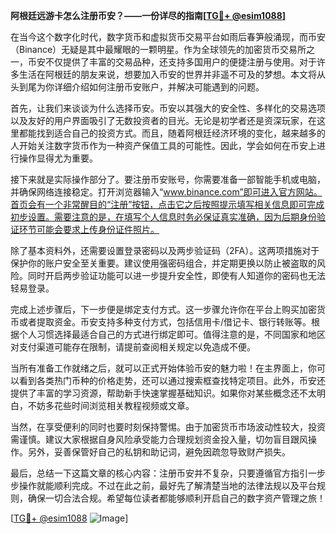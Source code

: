 **阿根廷远游卡怎么注册币安？——一份详尽的指南[[TG💪+ @esim1088](https://t.me/s/esim1088)]**

在当今这个数字化时代，数字货币和虚拟货币交易平台如雨后春笋般涌现，而币安（Binance）无疑是其中最耀眼的一颗明星。作为全球领先的加密货币交易所之一，币安不仅提供了丰富的交易品种，还支持多国用户的便捷注册与使用。对于许多生活在阿根廷的朋友来说，想要加入币安的世界并非遥不可及的梦想。本文将从头到尾为你详细介绍如何注册币安账户，并解决可能遇到的问题。

首先，让我们来谈谈为什么选择币安。币安以其强大的安全性、多样化的交易选项以及友好的用户界面吸引了无数投资者的目光。无论是初学者还是资深玩家，在这里都能找到适合自己的投资方式。而且，随着阿根廷经济环境的变化，越来越多的人开始关注数字货币作为一种资产保值工具的可能性。因此，学会如何在币安上进行操作显得尤为重要。

接下来就是实际操作部分了。要注册币安账号，你需要准备一部智能手机或电脑，并确保网络连接稳定。打开浏览器输入“www.binance.com”即可进入官方网站。首页会有一个非常醒目的“注册”按钮，点击它之后按照提示填写相关信息即可完成初步设置。需要注意的是，在填写个人信息时务必保证真实准确，因为后期身份验证环节可能会要求上传身份证件照片。

除了基本资料外，还需要设置登录密码以及两步验证码（2FA）。这两项措施对于保护你的账户安全至关重要。建议使用强密码组合，并定期更换以防止被盗取的风险。同时开启两步验证功能可以进一步提升安全性，即使有人知道你的密码也无法轻易登录。

完成上述步骤后，下一步便是绑定支付方式。这一步骤允许你在平台上购买加密货币或者提取资金。币安支持多种支付方式，包括信用卡/借记卡、银行转账等。根据个人习惯选择最适合自己的方式进行绑定即可。值得注意的是，不同国家和地区对支付渠道可能存在限制，请提前查阅相关规定以免造成不便。

当所有准备工作就绪之后，就可以正式开始体验币安的魅力啦！在主界面上，你可以看到各类热门币种的价格走势，还可以通过搜索框查找特定项目。此外，币安还提供了丰富的学习资源，帮助新手快速掌握基础知识。如果你对某些概念还不太明白，不妨多花些时间浏览相关教程视频或文章。

当然，在享受便利的同时也要时刻保持警惕。由于加密货币市场波动性较大，投资需谨慎。建议大家根据自身风险承受能力合理规划资金投入量，切勿盲目跟风操作。另外，妥善保管好自己的私钥和助记词，避免因疏忽导致财产损失。

最后，总结一下这篇文章的核心内容：注册币安并不复杂，只要遵循官方指引一步步操作就能顺利完成。不过在此之前，最好先了解清楚当地的法律法规以及平台规则，确保一切合法合规。希望每位读者都能够顺利开启自己的数字资产管理之旅！

[[TG💪+ @esim1088](https://t.me/s/esim1088) ![Image](https://i.postimg.cc/4NQfJmqS/Snipaste-2025-05-13-00-14-12.png)]